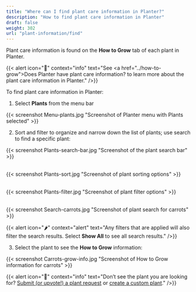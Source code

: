 ```yaml
---
title: "Where can I find plant care information in Planter?"
description: "How to find plant care information in Planter"
draft: false
weight: 302
url: "plant-information/find"
---
```


Plant care information is found on the **How to Grow** tab of each plant in Planter.

{{< alert icon="🌿" context="info" text="See <a href=\"../how-to-grow\">Does Planter have plant care information?</a> to learn more about the plant care information in Planter." />}}

To find plant care information in Planter:
1. Select **Plants** from the menu bar

{{< screenshot Menu-plants.jpg "Screenshot of Planter menu with Plants selected" >}}<br />

2. Sort and filter to organize and narrow down the list of plants; use search to find a specific plant:

{{< screenshot Plants-search-bar.jpg "Screenshot of the plant search bar" >}}<br /><br />

{{< screenshot Plants-sort.jpg "Screenshot of plant sorting options" >}}<br /><br />

{{< screenshot Plants-filter.jpg "Screenshot of plant filter options" >}}<br /><br />

{{< screenshot Search-carrots.jpg "Screenshot of plant search for carrots" >}}

{{< alert icon="🌶️" context="alert" text="Any filters that are applied will also filter the search results. Select **Show All** to see all search results." />}}

3. Select the plant to see the **How to Grow** information:

{{< screenshot Carrots-grow-info.jpg "Screenshot of How to Grow information for carrots" >}}

{{< alert icon="🥕" context="info" text="Don’t see the plant you are looking for? <a href=https://planter.garden/requests>Submit (or upvote!) a plant request</a> or <a href=https://staging--planter-docs.netlify.app/add-plants/customization/#creating-custom-plants>create a custom plant</a>." />}}

